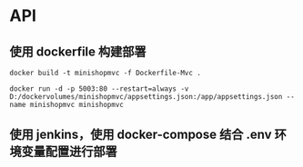 # API


## 使用 dockerfile 构建部署

```shell
docker build -t minishopmvc -f Dockerfile-Mvc .

docker run -d -p 5003:80 --restart=always -v D:/dockervolumes/minishopmvc/appsettings.json:/app/appsettings.json --name minishopmvc minishopmvc
```




## 使用 jenkins，使用 docker-compose 结合 .env 环境变量配置进行部署

```shell

```


